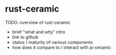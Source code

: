 # rust-ceramic

TODO: overview of rust-ceramic

- brief "what and why" intro
- link to github
- status / maturity of various components
- how does it compare to / interact with js-ceramic
